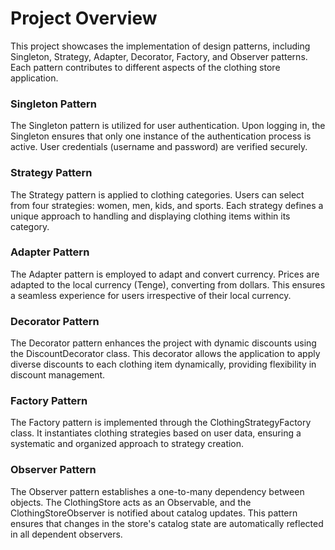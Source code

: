 # **Project Overview**    
This project showcases the implementation of design patterns, including Singleton, Strategy, Adapter, Decorator, Factory, and Observer patterns. Each pattern contributes to different aspects of the clothing store application.  

### **Singleton Pattern**  
The Singleton pattern is utilized for user authentication. Upon logging in, the Singleton ensures that only one instance of the authentication process is active. User credentials (username and password) are verified securely.

### **Strategy Pattern**  
The Strategy pattern is applied to clothing categories. Users can select from four strategies: women, men, kids, and sports. Each strategy defines a unique approach to handling and displaying clothing items within its category.

### **Adapter Pattern**  
The Adapter pattern is employed to adapt and convert currency. Prices are adapted to the local currency (Tenge), converting from dollars. This ensures a seamless experience for users irrespective of their local currency.

### **Decorator Pattern**  
The Decorator pattern enhances the project with dynamic discounts using the DiscountDecorator class. This decorator allows the application to apply diverse discounts to each clothing item dynamically, providing flexibility in discount management.

### **Factory Pattern**  
The Factory pattern is implemented through the ClothingStrategyFactory class. It instantiates clothing strategies based on user data, ensuring a systematic and organized approach to strategy creation.

### **Observer Pattern**  
The Observer pattern establishes a one-to-many dependency between objects. The ClothingStore acts as an Observable, and the ClothingStoreObserver is notified about catalog updates. This pattern ensures that changes in the store's catalog state are automatically reflected in all dependent observers.
